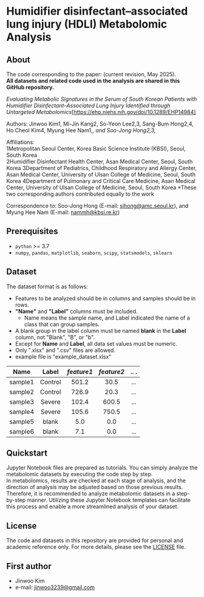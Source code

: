 # Humidifier disinfectant–associated lung injury (HDLI) Metabolomic Analysis 

## About
The code corresponding to the paper: (current revision, May 2025).  
**All datasets and related code used in the analysis are shared in this GitHub repository.**

*Evaluating Metabolic Signatures in the Serum of South Korean Patients with Humidifier Disinfectant–Associated Lung Injury Identified through Untargeted Metabolomics*[https://ehp.niehs.nih.gov/doi/10.1289/EHP14984]

Authors:
Jinwoo Kim1, Mi-Jin Kang2, So-Yeon Lee2,3, Sang-Bum Hong2,4, Ho Cheol Kim4, Myung Hee Nam1,*, and Soo-Jong Hong2,3,*

Affiliations:  
1Metropolitan Seoul Center, Korea Basic Science Institute (KBSI), Seoul, South Korea  
2Humidifier Disinfectant Health Center, Asan Medical Center, Seoul, South Korea
3Department of Pediatrics, Childhood Respiratory and Allergy Center, Asan Medical Center, University of Ulsan College of Medicine, Seoul, South Korea
4Department of Pulmonary and Critical Care Medicine, Asan Medical Center, University of Ulsan College of Medicine, Seoul, South Korea
*These two corresponding authors contributed equally to the work

Correspondence to:
Soo-Jong Hong (E-mail: sjhong@amc.seoul.kr), and Myung Hee Nam (E-mail: nammh@kbsi.re.kr)

## Prerequisites
* `python` >= 3.7
* `numpy`, `pandas`, `matplotlib`, `seaborn`, `scipy`, `statsmodels`, `sklearn`

## Dataset
The dataset format is as follows:

* Features to be analyzed should be in columns and samples should be in rows.
* **"Name"** and **"Label"** columns must be included.
    - Name means the sample name, and Label indicated the name of a class that can group samples.
* A blank group in the label column must be named **blank** in the **Label** column, not "Blank", "B", or "b".
* Except for **Name** and **Label**, all data set values must be numeric.
* Only ".xlsx" and ".csv" files are allowed.
* example file is "example_dataset.xlsx"



Name        |Label       |*feature1*  |*feature2*  |..   .      |
:----------:|:----------:|:----------:|:----------:|:----------:| 
sample1     |Control     |501.2       |30.5        |...         |
sample2     |Control     |726.9       |20.3        |...         |
sample3     |Severe      |102.4       |600.5       |...         |
sample4     |Severe      |105.6       |750.5       |...         |
sample5     |blank       |5.0         |0.0         |...         |
sample6     |blank       |7.1         |0.0         |...         |


## Quickstart
Jupyter Notebook files are prepared as tutorials. You can simply analyze the metabolomic datasets by executing the code step by step.  
In metabolomics, results are checked at each stage of analysis, and the direction of analysis may be adjusted based on those previous results. Therefore, it is recommended to analyze metabolomic datasets in a step-by-step manner. Utilizing these Jupyter Notebook templates can facilitate this process and enable a more streamlined analysis of your dataset.


## License
The code and datasets in this repository are provided for personal and academic reference only. For more details, please see the [LICENSE](./LICENSE) file.


## First author
* Jinwoo Kim
* e-mail: jinwoo3239@gmail.com
